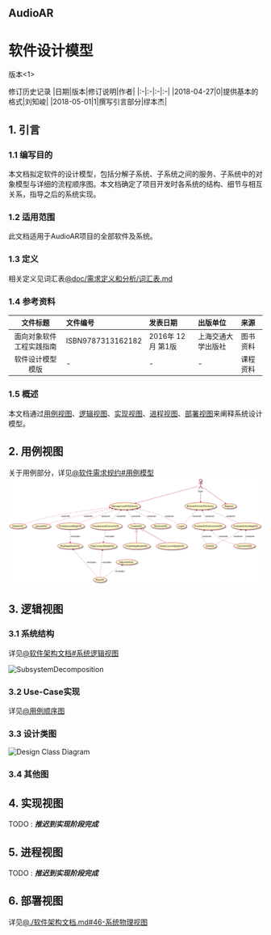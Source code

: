 ## AudioAR
# 软件设计模型

版本<1>

修订历史记录
|日期|版本|修订说明|作者|
|:-|:-|:-|:-|
|2018-04-27|0|提供基本的格式|刘知峻|
|2018-05-01|1|撰写引言部分|缪本杰|


## 1. 引言

### 1.1 编写目的
本文档拟定软件的设计模型，包括分解子系统、子系统之间的服务、子系统中的对象模型与详细的流程顺序图。本文档确定了项目开发时各系统的结构、细节与相互关系，指导之后的系统实现。

### 1.2 适用范围
此文档适用于AudioAR项目的全部软件及系统。

### 1.3 定义
相关定义见词汇表[@doc/需求定义和分析/词汇表.md](/需求定义和分析/词汇表.md)

### 1.4 参考资料
|文件标题|文件编号|发表日期|出版单位|来源|
|:-:|:-|:-|:-|:-|
|面向对象软件工程实践指南|ISBN9787313162182|2016年 12月 第1版|上海交通大学出版社|图书资料|
|软件设计模型模版|-|-|-|课程资料|

### 1.5 概述
本文档通过[用例视图](#2用例视图)、[逻辑视图](#3逻辑视图)、[实现视图](#4实现视图)、[进程视图](#5进程视图)、[部署视图](#6部署视图)来阐释系统设计模型。

## 2. 用例视图

关于用例部分，详见[@软件需求规约#用例模型](../需求定义和分析/用例模型.md)
![UseCaseDiagram](../需求定义和分析/Diagrams/UseCaseDiagram.svg)

## 3. 逻辑视图

### 3.1 系统结构

详见[@软件架构文档#系统逻辑视图](./软件架构文档.md#43-系统逻辑视图)

![SubsystemDecomposition](./Diagrams/SubsystemDecomposition.svg)

### 3.2 Use-Case实现

详见[@用例顺序图](./顺序图.md)

### 3.3 设计类图

![Design Class Diagram](./Diagrams/ClassDiagram.svg)

### 3.4 其他图

## 4. 实现视图

TODO : ***推迟到实现阶段完成***

## 5. 进程视图

TODO : ***推迟到实现阶段完成***

## 6. 部署视图

详见[@./软件架构文档.md#46-系统物理视图](./软件架构文档.md#46-系统物理视图)
